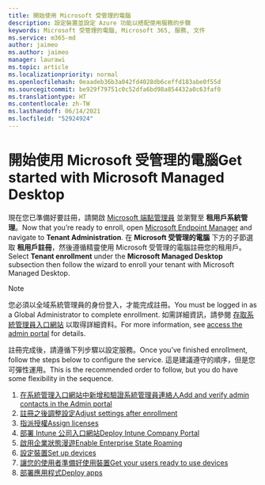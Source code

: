 ```yaml
---
title: 開始使用 Microsoft 受管理的電腦
description: 設定裝置並設定 Azure 功能以搭配使用服務的步驟
keywords: Microsoft 受管理的電腦, Microsoft 365, 服務, 文件
ms.service: m365-md
author: jaimeo
ms.author: jaimeo
manager: laurawi
ms.topic: article
ms.localizationpriority: normal
ms.openlocfilehash: 0eaadeb36b3a042fd4028db6ceffd183abe0f55d
ms.sourcegitcommit: be929f79751c0c52dfa6bd98a854432a0c63faf0
ms.translationtype: HT
ms.contentlocale: zh-TW
ms.lasthandoff: 06/14/2021
ms.locfileid: "52924924"
---
```

# <a name="get-started-with-microsoft-managed-desktop"></a><span data-ttu-id="14395-104">開始使用 Microsoft 受管理的電腦</span><span class="sxs-lookup"><span data-stu-id="14395-104">Get started with Microsoft Managed Desktop</span></span>

<span data-ttu-id="14395-105">現在您已準備好要註冊，請開啟 [Microsoft 端點管理員](https://endpoint.microsoft.com/) 並瀏覽至 **租用戶系統管理**。</span><span class="sxs-lookup"><span data-stu-id="14395-105">Now that you’re ready to enroll, open [Microsoft Endpoint Manager](https://endpoint.microsoft.com/) and navigate to **Tenant Administration**.</span></span> <span data-ttu-id="14395-106">在 **Microsoft 受管理的電腦** 下方的子節選取 **租用戶註冊**，然後遵循精靈使用 Microsoft 受管理的電腦註冊您的租用戶。</span><span class="sxs-lookup"><span data-stu-id="14395-106">Select **Tenant enrollment** under the **Microsoft Managed Desktop** subsection then follow the wizard to enroll your tenant with Microsoft Managed Desktop.</span></span>

> [!NOTE]
> <span data-ttu-id="14395-107">您必須以全域系統管理員的身份登入，才能完成註冊。</span><span class="sxs-lookup"><span data-stu-id="14395-107">You must be logged in as a Global Administrator to complete enrollment.</span></span> <span data-ttu-id="14395-108">如需詳細資訊，請參閱 [存取系統管理員入口網站](access-admin-portal.md) 以取得詳細資料。</span><span class="sxs-lookup"><span data-stu-id="14395-108">For more information, see [access the admin portal](access-admin-portal.md) for details.</span></span>

<span data-ttu-id="14395-109">註冊完成後，請遵循下列步驟以設定服務。</span><span class="sxs-lookup"><span data-stu-id="14395-109">Once you’ve finished enrollment, follow the steps below to configure the service.</span></span> <span data-ttu-id="14395-110">這是建議遵守的順序，但是您可彈性運用。</span><span class="sxs-lookup"><span data-stu-id="14395-110">This is the recommended order to follow, but you do have some flexibility in the sequence.</span></span> 

1. [<span data-ttu-id="14395-111">在系統管理入口網站中新增和驗證系統管理員連絡人</span><span class="sxs-lookup"><span data-stu-id="14395-111">Add and verify admin contacts in the Admin portal</span></span>](add-admin-contacts.md)
2. [<span data-ttu-id="14395-112">註冊之後調整設定</span><span class="sxs-lookup"><span data-stu-id="14395-112">Adjust settings after enrollment</span></span>](conditional-access.md)
3. [<span data-ttu-id="14395-113">指派授權</span><span class="sxs-lookup"><span data-stu-id="14395-113">Assign licenses</span></span>](assign-licenses.md)
4. [<span data-ttu-id="14395-114">部署 Intune 公司入口網站</span><span class="sxs-lookup"><span data-stu-id="14395-114">Deploy Intune Company Portal</span></span>](company-portal.md)
5. [<span data-ttu-id="14395-115">啟用企業狀態漫遊</span><span class="sxs-lookup"><span data-stu-id="14395-115">Enable Enterprise State Roaming</span></span>](enterprise-state-roaming.md)
6. [<span data-ttu-id="14395-116">設定裝置</span><span class="sxs-lookup"><span data-stu-id="14395-116">Set up devices</span></span>](set-up-devices.md)
7. [<span data-ttu-id="14395-117">讓您的使用者準備好使用裝置</span><span class="sxs-lookup"><span data-stu-id="14395-117">Get your users ready to use devices</span></span>](get-started-devices.md)
8. [<span data-ttu-id="14395-118">部署應用程式</span><span class="sxs-lookup"><span data-stu-id="14395-118">Deploy apps</span></span>](deploy-apps.md)
